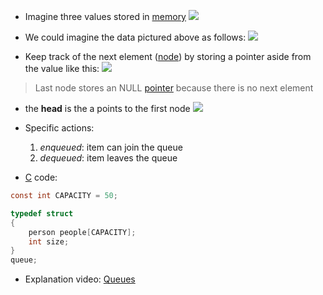 - Imagine three values stored in [memory](lecture-4-memory.md)
![](3-values-memory.png)



- We could imagine the data pictured above as follows:
![](linkes-list-basic.png)


- Keep track of the next element ([node](structs.md)) by storing a pointer aside from the value like this:
![](linkes-list-advanced.png)
>Last node stores an NULL [pointer](pointers.md ) because there is no next element


- the **head** is the a points to the first node
![](linked-list-head.png)




- Specific actions:
	1. _enqueued_: item can join the queue
	2. _dequeued_: item leaves the queue


- [C](contents-c.md) code:

```c
const int CAPACITY = 50;

typedef struct
{
    person people[CAPACITY];
    int size;
}
queue;
```


- Explanation video: [Queues](https://cs50.harvard.edu/x/2025/shorts/queues/)